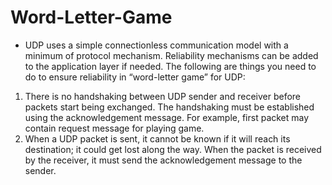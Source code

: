 # Word-Letter-Game
- UDP uses a simple connectionless communication model with a minimum of protocol mechanism. Reliability mechanisms can be added to the application layer if needed. The following are things you need to do to ensure reliability in “word-letter game” for UDP:
1) There is no handshaking between UDP sender and receiver before packets start being exchanged. The handshaking must be established using the acknowledgement message. For example, first packet may contain request message for playing game.
2) When a UDP packet is sent, it cannot be known if it will reach its destination; it could get lost along the way. When the packet is received by the receiver, it must send the acknowledgement message to the sender.

